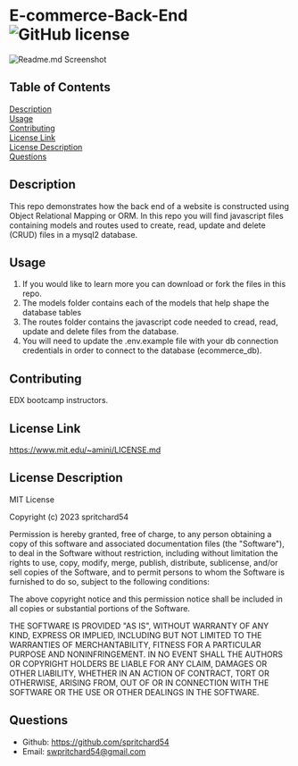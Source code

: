 # E-commerce-Back-End ![GitHub license](https://img.shields.io/badge/license-MIT-blue.svg)

![Readme.md Screenshot](./assets/images/Screenshot%202024-01-21%20at%209.25.48 AM.png)

## Table of Contents
[Description](#description)<br>
[Usage](#usage)<br>
[Contributing](#contributing)<br>
[License Link](#license-link)<br>
[License Description](#license-description)<br>
[Questions](#questions)

## Description
This repo demonstrates how the back end of a website is constructed using Object Relational Mapping or ORM. In this repo you will find javascript files containing models and routes used to create, read, update and delete (CRUD) files in a mysql2 database.
    
## Usage 
1. If you would like to learn more you can download or fork the files in this repo. 
2. The models folder contains each of the models that help shape the database tables
3. The routes folder contains the javascript code needed to cread, read, update and delete files from the database.
4. You will need to update the .env.example file with your db connection credentials in order to connect to the database (ecommerce_db).
    
## Contributing 
EDX bootcamp instructors.

## License Link
https://www.mit.edu/~amini/LICENSE.md

## License Description
MIT License

Copyright (c) 2023 spritchard54

Permission is hereby granted, free of charge, to any person obtaining a copy
of this software and associated documentation files (the "Software"), to deal
in the Software without restriction, including without limitation the rights
to use, copy, modify, merge, publish, distribute, sublicense, and/or sell
copies of the Software, and to permit persons to whom the Software is
furnished to do so, subject to the following conditions:

The above copyright notice and this permission notice shall be included in all
copies or substantial portions of the Software.

THE SOFTWARE IS PROVIDED "AS IS", WITHOUT WARRANTY OF ANY KIND, EXPRESS OR
IMPLIED, INCLUDING BUT NOT LIMITED TO THE WARRANTIES OF MERCHANTABILITY,
FITNESS FOR A PARTICULAR PURPOSE AND NONINFRINGEMENT. IN NO EVENT SHALL THE
AUTHORS OR COPYRIGHT HOLDERS BE LIABLE FOR ANY CLAIM, DAMAGES OR OTHER
LIABILITY, WHETHER IN AN ACTION OF CONTRACT, TORT OR OTHERWISE, ARISING FROM,
OUT OF OR IN CONNECTION WITH THE SOFTWARE OR THE USE OR OTHER DEALINGS IN THE
SOFTWARE.
    
## Questions
- Github: https://github.com/spritchard54
- Email: <swpritchard54@gmail.com>
